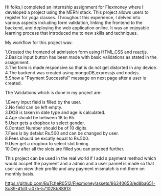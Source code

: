   Hi folks,I completed an internship assignment for Flexmoney where I developed a project using the MERN stack. This project allows users to register for yoga classes. Throughout this experience, I delved into     
  various aspects including form validation, linking the frontend to the backend, and deploying the web application online. It was an enjoyable learning process that introduced me to new skills and techniques.

  My workflow for this project was:

1.Created the frontend of admission form using HTML,CSS and reactjs.	                                                                                                                                               
2.Basics input button has been made with basic validations as stated in the assignment.                                                                                                      
3.The form is made  responsive so that is do not get distorted in any device.                                                                                                          
4.The backend was created using mongoDB,expressjs and nodejs.                                                                     
5.Show a "Payment Successful" message on next page after a user is created.

  The Validations which is done in my project are:

1.Every input field is filled by the user.                                  
2.No field can be left empty.                                                    
3.DOB is taken in date type and age is calculated.                                         
4.Age should be between 18 to 65.                                           
5.User gets a dropbox to select gender.                                                    
6.Contact Number should be of 10 digits.                                            
7.Fees is by defalut Rs.500 and can be changed by user.                                      
8.Fees should be excatly equal to Rs.500.                            
9.User get a dropbox to select slot timing.                                 
10.Only after all the slots are filled you can proceed further.

This project can be used in the real world if I add a payment method which would accpet the payment and a admin and a user pannel is made so that user can view their profile and any payment mismatch is not there on monthly basis.



https://github.com/BuTcheR0512/Flexmoney/assets/86340653/ed8ba651-8c89-41d3-a075-571028b88913
